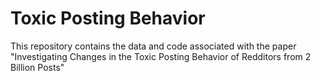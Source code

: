 # Toxic Posting Behavior
This repository contains the data and code associated with the paper "Investigating Changes in the Toxic Posting Behavior of Redditors from 2 Billion Posts"
